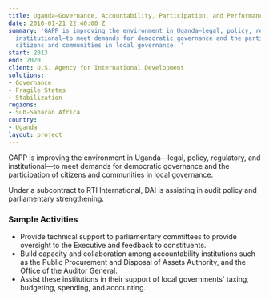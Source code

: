 ```yaml
---
title: Uganda—Governance, Accountability, Participation, and Performance Program (GAPP)
date: 2016-01-21 22:40:00 Z
summary: 'GAPP is improving the environment in Uganda—legal, policy, regulatory, and
  institutional—to meet demands for democratic governance and the participation of
  citizens and communities in local governance. '
start: 2013
end: 2020
client: U.S. Agency for International Development
solutions:
- Governance
- Fragile States
- Stabilization
regions:
- Sub-Saharan Africa
country:
- Uganda
layout: project
---
```


GAPP is improving the environment in Uganda—legal, policy, regulatory, and institutional—to meet demands for democratic governance and the participation of citizens and communities in local governance.

Under a subcontract to RTI International, DAI is assisting in audit policy and parliamentary strengthening.

###  Sample Activities

* Provide technical support to parliamentary committees to provide oversight to the Executive and feedback to constituents.
* Build capacity and collaboration among accountability institutions such as the Public Procurement and Disposal of Assets Authority, and the Office of the Auditor General.
* Assist these institutions in their support of local governments' taxing, budgeting, spending, and accounting.
